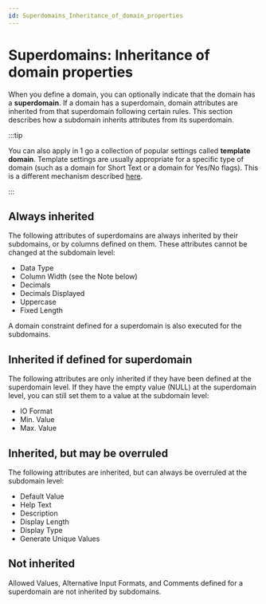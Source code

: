 ```yaml
---
id: Superdomains_Inheritance_of_domain_properties
---
```


# Superdomains: Inheritance of domain properties

When you define a domain, you can optionally indicate that the domain has a **superdomain**. If a domain has a superdomain, domain attributes are inherited from that superdomain following certain rules. This section describes how a subdomain inherits attributes from its superdomain.


:::tip

You can also apply in 1 go a collection of popular settings called **template domain**. Template settings are usually appropriate for a specific type of domain (such as a domain for Short Text or a domain for Yes/No flags). This is a different mechanism described [here](/Modeller_and_Rules_Engine/Domains/Template_domains_Popular_domain_settings.md).

:::

## Always inherited

The following attributes of superdomains are always inherited by their subdomains, or by columns defined on them. These attributes cannot be changed at the subdomain level:

- Data Type
- Column Width (see the Note below)
- Decimals
- Decimals Displayed
- Uppercase
- Fixed Length

A domain constraint defined for a superdomain is also executed for the subdomains.

## Inherited if defined for superdomain

The following attributes are only inherited if they have been defined at the superdomain level. If they have the empty value (NULL) at the superdomain level, you can still set them to a value at the subdomain level:

- IO Format
- Min. Value
- Max. Value

## Inherited, but may be overruled

The following attributes are inherited, but can always be overruled at the subdomain level:

- Default Value
- Help Text
- Description
- Display Length
- Display Type
- Generate Unique Values

## Not inherited

Allowed Values, Alternative Input Formats, and Comments defined for a superdomain are not inherited by subdomains.